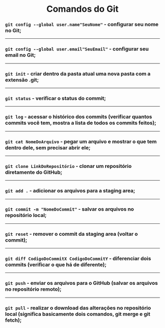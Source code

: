 <h1 align='center'>Comandos do Git</h1>

### `git config --global user.name"SeuNome"` - configurar seu nome no Git;
---
### `git config --global user.email"SeuEmail"` - configurar seu email no Git;
---
### `git init` - criar dentro da pasta atual uma nova pasta com a extensão .git;
---
### `git status` - verificar o status do commit;
---
### `git log` - acessar o histórico dos commits (verificar quantos commits você tem, mostra a lista de todos os commits feitos);
---
### `git cat NomeDoArquivo` - pegar um arquivo e mostrar o que tem dentro dele, sem precisar abrir ele;
---
### `git clone LinkDoRepositório` - clonar um repositório diretamente do GitHub;
---
### `git add .` - adicionar os arquivos para a staging area;
---
### `git commit -m "NomeDoCommit"` - salvar os arquivos no repositório local;
---
### `git reset` - remover o commit da staging area (voltar o commit);
---
### `git diff CodigoDoCommitX CodigoDoCommitY` - diferenciar dois commits (verificar o que há de diferente);
---
### `git push` - enviar os arquivos para o GitHub (salvar os arquivos no repositório remoto);
---
### `git pull` - realizar o download das alterações no repositório local (significa basicamente dois comandos, git merge e git fetch);
